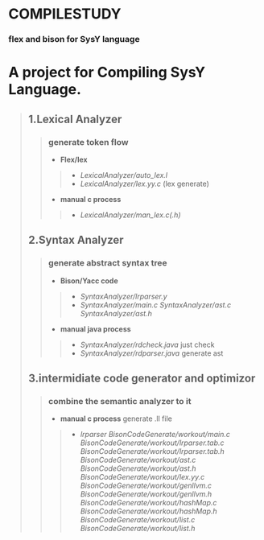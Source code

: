 # COMPILESTUDY
### flex and bison for SysY language
# A project for Compiling SysY Language.
> ## 1.**Lexical Analyzer**
> > ### generate token flow
> >  - **Flex/lex**
> > > - *LexicalAnalyzer/auto_lex.l*
> > > - *LexicalAnalyzer/lex.yy.c* (lex generate)
> >  - **manual c process**
> > > -  *LexicalAnalyzer/man_lex.c(.h)*
> ## 2.**Syntax Analyzer**
> > ### generate abstract syntax tree
> >  - **Bison/Yacc code**
> > > - *SyntaxAnalyzer/lrparser.y*
> > > - *SyntaxAnalyzer/main.c SyntaxAnalyzer/ast.c SyntaxAnalyzer/ast.h*
> >  - **manual java process**
> > > - *SyntaxAnalyzer/rdcheck.java* just check
> > > - *SyntaxAnalyzer/rdparser.java* generate ast
> ## 3.**intermidiate code generator and optimizor**
> > ### combine the semantic analyzer to it
> >  - **manual c process** generate .ll file
> > > - *lrparser BisonCodeGenerate/workout/main.c
        BisonCodeGenerate/workout/lrparser.tab.c BisonCodeGenerate/workout/lrparser.tab.h
        BisonCodeGenerate/workout/ast.c BisonCodeGenerate/workout/ast.h
        BisonCodeGenerate/workout/lex.yy.c
        BisonCodeGenerate/workout/genllvm.c BisonCodeGenerate/workout/genllvm.h
        BisonCodeGenerate/workout/hashMap.c BisonCodeGenerate/workout/hashMap.h
        BisonCodeGenerate/workout/list.c BisonCodeGenerate/workout/list.h*
